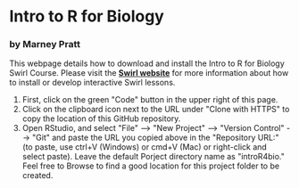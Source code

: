 # Intro to R for Biology

### by Marney Pratt

This webpage details how to download and install the Intro to R for Biology Swirl Course. Please visit the **[Swirl website](https://swirlstats.com/)** for more information about how to install or develop interactive Swirl lessons.<br>

1. First, click on the green "Code" button in the upper right of this page.
2. Click on the clipboard icon next to the URL under "Clone with HTTPS" to copy the location of this GitHub repository.
3. Open RStudio, and select "File" --> "New Project" --> "Version Control" --> "Git" and paste the URL you copied above in the "Repository URL:"   (to paste, use ctrl+V (Windows) or cmd+V (Mac) or right-click and select paste).  Leave the default Porject directory name as "introR4bio." Feel free to Browse to find a good location for this project folder to be created.